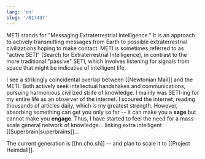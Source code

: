 ```yaml
---
lang: 'en'
slug: '/B17497'
---
```


METI stands for "Messaging Extraterrestrial Intelligence." It is an approach to actively transmitting messages from Earth to possible extraterrestrial civilizations hoping to make contact. METI is sometimes referred to as "active SETI" (Search for Extraterrestrial Intelligence), in contrast to the more traditional "passive" SETI, which involves listening for signals from space that might be indicative of intelligent life.

I see a strikingly coincidental overlap between [[Newtonian Mail]] and the METI. Both actively seek intellectual handshakes and communications, pursuing harmonious civilized strife of knowledge. I mainly was SETI-ing for my entire life as an observer of the internet. I scoured the internet, reading thousands of articles daily, which is my greatest strength. However, absorbing something can get you only so far -- it can make you a **sage** but cannot make you **engage**. Thus, I have started to feel the need for a mass-scale general network of knowledge... linking extra intelligent [[Superbrain|superbrains]]...

The current generation is [[hn.cho.sh]] -- and plan to scale it to [[Project Heimdall]].
